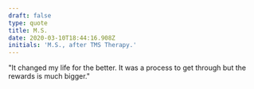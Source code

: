 ```yaml
---
draft: false
type: quote
title: M.S.
date: 2020-03-10T18:44:16.908Z
initials: 'M.S., after TMS Therapy.'
---
```

"It changed my life for the better. It was a process to get through but the rewards is much bigger."